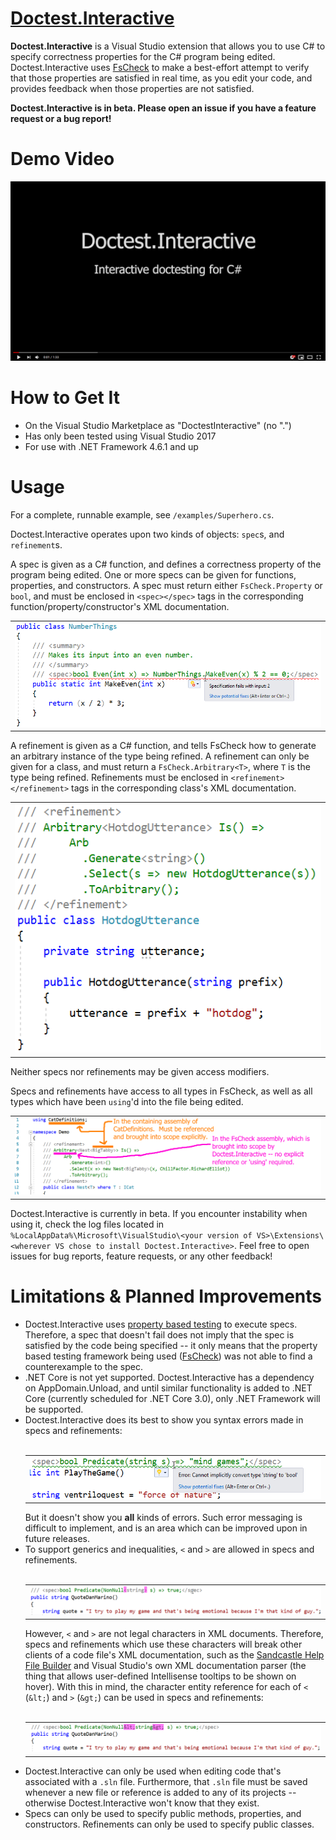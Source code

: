 # [Doctest.Interactive](https://github.com/tomakita/Doctest.Interactive)

**Doctest.Interactive** is a Visual Studio extension that allows you to use C# to specify correctness properties for the C# program being edited.  Doctest.Interactive uses [FsCheck](https://github.com/fscheck/FsCheck) to make a best-effort attempt to verify that those properties are satisfied in real time, as you edit your code, and provides feedback when those properties are not satisfied.

**Doctest.Interactive is in beta.  Please open an issue if you have a feature request or a bug report!**

# Demo Video

[![demo](visuals/demo_thumbnail.png)](https://www.youtube.com/ "Doctest.Interactive Demo Video")

# How to Get It

- On the Visual Studio Marketplace as "DoctestInteractive" (no ".")
- Has only been tested using Visual Studio 2017
- For use with .NET Framework 4.6.1 and up

# Usage

For a complete, runnable example, see `/examples/Superhero.cs`.

Doctest.Interactive operates upon two kinds of objects: `spec`s, and `refinement`s.  

A spec is given as a C# function, and defines a correctness property of the program being edited.  One or more specs can be given for functions, properties, and constructors.  A spec must return either `FsCheck.Property` or `bool`, and must be enclosed in `<spec></spec>` tags in the corresponding function/property/constructor's XML documentation.

<table><tr><td><img src="visuals/spec_ex.png"></td></tr></table>

A refinement is given as a C# function, and tells FsCheck how to generate an arbitrary instance of the type being refined.  A refinement can only be given for a class, and must return a `FsCheck.Arbitrary<T>`, where `T` is the type being refined.  Refinements must be enclosed in `<refinement></refinement>` tags in the corresponding class's XML documentation.

<table><tr><td><img src="visuals/refinement_ex.png"></td></tr></table>

Neither specs nor refinements may be given access modifiers.

Specs and refinements have access to all types in FsCheck, as well as all types which have been `using`'d into the file being edited.

<table><tr><td><img src="visuals/scope_ex.png"></td></tr></table>

Doctest.Interactive is currently in beta.  If you encounter instability when using it, check the log files located in `%LocalAppData%\Microsoft\VisualStudio\<your version of VS>\Extensions\<wherever VS chose to install Doctest.Interactive>`.  Feel free to open issues for bug reports, feature requests, or any other feedback!

# Limitations & Planned Improvements

- Doctest.Interactive uses [property based testing](https://hypothesis.works/articles/what-is-property-based-testing/) to execute specs.  Therefore, a spec that doesn't fail does not imply that the spec is satisfied by the code being specified -- it only means that the property based testing framework being used ([FsCheck](https://github.com/fscheck/FsCheck)) was not able to find a counterexample to the spec.
- .NET Core is not yet supported.  Doctest.Interactive has a dependency on AppDomain.Unload, and until similar functionality is added to .NET Core (currently scheduled for .NET Core 3.0), only .NET Framework will be supported.
- Doctest.Interactive does its best to show you syntax errors made in specs and refinements:<br/><br/><table><tr><td>
<img src="visuals/error_messaging.png"></td></tr></table>
But it doesn't show you **all** kinds of errors.  Such error messaging is difficult to implement, and is an area which can be improved upon in future releases.
- To support generics and inequalities, `<` and `>` are allowed in specs and refinements.<br/><br/><table><tr><td>
<img src="visuals/non_cer_ex.png"></td></tr></table>
However, `<` and `>` are not legal characters in XML documents.  Therefore, specs and refinements which use these characters will break other clients of a code file's XML documentation, such as the [Sandcastle Help File Builder](https://github.com/EWSoftware/SHFB) and Visual Studio's own XML documentation parser (the thing that allows user-defined Intellisense tooltips to be shown on hover).  With this in mind, the character entity reference for each of `<` (`&lt;`) and `>` (`&gt;`) can be used in specs and refinements:<br/><br/><table><tr><td>
<img src="visuals/cer_ex.png"></td></tr></table>
- Doctest.Interactive can only be used when editing code that's associated with a `.sln` file.  Furthermore, that `.sln` file must be saved whenever a new file or reference is added to any of its projects -- otherwise Doctest.Interactive won't know that they exist.
- Specs can only be used to specify public methods, properties, and constructors.  Refinements can only be used to specify public classes.
